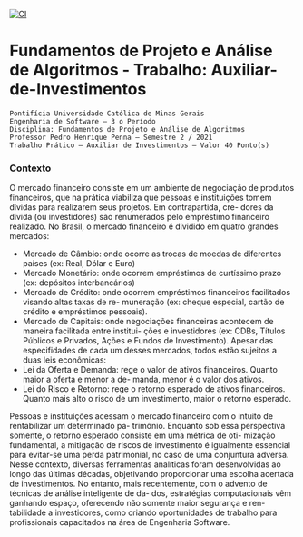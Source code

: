 [![CI](https://github.com/Lucas-Angelo/FPAA-Auxiliar-de-Investimentos/actions/workflows/App.yml/badge.svg)](https://github.com/Lucas-Angelo/FPAA-Auxiliar-de-Investimentos/actions/workflows/App.yml)
# Fundamentos de Projeto e Análise de Algoritmos - Trabalho: Auxiliar-de-Investimentos
```
Pontifícia Universidade Católica de Minas Gerais
Engenharia de Software – 3 o Período
Disciplina: Fundamentos de Projeto e Análise de Algoritmos
Professor Pedro Henrique Penna – Semestre 2 / 2021
Trabalho Prático – Auxiliar de Investimentos – Valor 40 Ponto(s)
```
### Contexto

O mercado financeiro consiste em um ambiente de negociação de produtos financeiros, que na prática
viabiliza que pessoas e instituições tomem dívidas para realizarem seus projetos. Em contrapartida, cre-
dores da dívida (ou investidores) são renumerados pelo empréstimo financeiro realizado. No Brasil, o
mercado financeiro é dividido em quatro grandes mercados:

- Mercado de Câmbio: onde ocorre as trocas de moedas de diferentes países (ex: Real, Dólar e Euro)
- Mercado Monetário: onde ocorrem empréstimos de curtíssimo prazo (ex: depósitos interbancários)
- Mercado de Crédito: onde ocorrem empréstimos financeiros facilitados visando altas taxas de re-
    muneração (ex: cheque especial, cartão de crédito e empréstimos pessoais).
- Mercado de Capitais: onde negociações financeiras acontecem de maneira facilitada entre institui-
    ções e investidores (ex: CDBs, Títulos Públicos e Privados, Ações e Fundos de Investimento).
Apesar das especifidades de cada um desses mercados, todos estão sujeitos a duas leis econômicas:
- Lei da Oferta e Demanda: rege o valor de ativos financeiros. Quanto maior a oferta e menor a de-
    manda, menor é o valor dos ativos.
- Lei do Risco e Retorno: rege o retorno esperado de ativos financeiros. Quanto mais alto o risco de
    um investimento, maior o retorno esperado.

Pessoas e instituições acessam o mercado financeiro com o intuito de rentabilizar um determinado pa-
trimônio. Enquanto sob essa perspectiva somente, o retorno esperado consiste em uma métrica de oti-
mização fundamental, a mitigação de riscos de investimento é igualmente essencial para evitar-se uma
perda patrimonial, no caso de uma conjuntura adversa. Nesse contexto, diversas ferramentas analíticas
foram desenvolvidas ao longo das últimas décadas, objetivando proporcionar uma escolha acertada de
investimentos. No entanto, mais recentemente, com o advento de técnicas de análise inteligente de da-
dos, estratégias computacionais vêm ganhando espaço, oferecendo não somente maior segurança e ren-
tabilidade a investidores, como criando oportunidades de trabalho para profissionais capacitados na
área de Engenharia Software.
